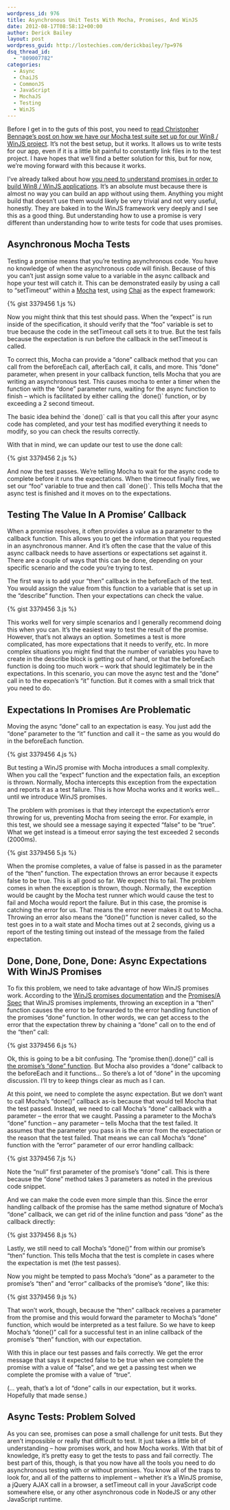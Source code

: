 ```yaml
---
wordpress_id: 976
title: Asynchronous Unit Tests With Mocha, Promises, And WinJS
date: 2012-08-17T08:58:12+00:00
author: Derick Bailey
layout: post
wordpress_guid: http://lostechies.com/derickbailey/?p=976
dsq_thread_id:
  - "809007782"
categories:
  - Async
  - ChaiJS
  - CommonJS
  - JavaScript
  - MochaJS
  - Testing
  - WinJS
---
```

Before I get in to the guts of this post, you need to [read Christopher Bennage&#8217;s post on how we have our Mocha test suite set up for our Win8 / WinJS project](http://dev.bennage.com/blog/2012/08/15/unit-testing-winjs/). It&#8217;s not the best setup, but it works. It allows us to write tests for our app, even if it is a little bit painful to constantly link files in to the test project. I have hopes that we&#8217;ll find a better solution for this, but for now, we&#8217;re moving forward with this because it works.

I&#8217;ve already talked about how [you need to understand promises in order to build Win8 / WinJS applications](https://lostechies.com/derickbailey/2012/07/19/want-to-build-win8winjs-apps-you-need-to-understand-promises/). It&#8217;s an absolute must because there is almost no way you can build an app without using them. Anything you might build that doesn&#8217;t use them would likely be very trivial and not very useful, honestly. They are baked in to the WinJS framework very deeply and I see this as a good thing. But understanding how to use a promise is very different than understanding how to write tests for code that uses promises. 

## Asynchronous Mocha Tests

Testing a promise means that you&#8217;re testing asynchronous code. You have no knowledge of when the asynchronous code will finish. Because of this you can&#8217;t just assign some value to a variable in the async callback and hope your test will catch it. This can be demonstrated easily by using a call to &#8220;setTimeout&#8221; within a [Mocha](http://visionmedia.github.com/mocha/) test, using [Chai](http://chaijs.com/) as the expect framework:

{% gist 3379456 1.js %}

Now you might think that this test should pass. When the &#8220;expect&#8221; is run inside of the specification, it should verify that the &#8220;foo&#8221; variable is set to true because the code in the setTimeout call sets it to true. But the test fails because the expectation is run before the callback in the setTimeout is called. 

To correct this, Mocha can provide a &#8220;done&#8221; callback method that you can call from the beforeEach call, afterEach call, it calls, and more. This &#8220;done&#8221; parameter, when present in your callback function, tells Mocha that you are writing an asynchronous test. This causes mocha to enter a timer when the function with the &#8220;done&#8221; parameter runs, waiting for the async function to finish &#8211; which is facilitated by either calling the \`done()\` function, or by exceeding a 2 second timeout. 

The basic idea behind the \`done()\` call is that you call this after your async code has completed, and your test has modified everything it needs to modify, so you can check the results correctly.

With that in mind, we can update our test to use the done call:

{% gist 3379456 2.js %}

And now the test passes. We&#8217;re telling Mocha to wait for the async code to complete before it runs the expectations. When the timeout finally fires, we set our &#8220;foo&#8221; variable to true and then call \`done()\`. This tells Mocha that the async test is finished and it moves on to the expectations. 

## Testing The Value In A Promise&#8217; Callback

When a promise resolves, it often provides a value as a parameter to the callback function. This allows you to get the information that you requested in an asynchronous manner. And it&#8217;s often the case that the value of this async callback needs to have assertions or expectations set against it. There are a couple of ways that this can be done, depending on your specific scenario and the code you&#8217;re trying to test.

The first way is to add your &#8220;then&#8221; callback in the beforeEach of the test. You would assign the value from this function to a variable that is set up in the &#8220;describe&#8221; function. Then your expectations can check the value.

{% gist 3379456 3.js %}

This works well for very simple scenarios and I generally recommend doing this when you can. It&#8217;s the easiest way to test the result of the promise. However, that&#8217;s not always an option. Sometimes a test is more complicated, has more expectations that it needs to verify, etc. In more complex situations you might find that the number of variables you have to create in the describe block is getting out of hand, or that the beforeEach function is doing too much work &#8211; work that should legitimately be in the expectations. In this scenario, you can move the async test and the &#8220;done&#8221; call in to the expecation&#8217;s &#8220;it&#8221; function. But it comes with a small trick that you need to do.

## Expectations In Promises Are Problematic

Moving the async &#8220;done&#8221; call to an expectation is easy. You just add the &#8220;done&#8221; parameter to the &#8220;it&#8221; function and call it &#8211; the same as you would do in the beforeEach function.

{% gist 3379456 4.js %}

But testing a WinJS promise with Mocha introduces a small complexity. When you call the &#8220;expect&#8221; function and the expectation fails, an exception is thrown. Normally, Mocha intercepts this exception from the expectation and reports it as a test failure. This is how Mocha works and it works well… until we introduce WinJS promises.

The problem with promises is that they intercept the expectation&#8217;s error throwing for us, preventing Mocha from seeing the error. For example, in this test, we should see a message saying it expected &#8220;false&#8221; to be &#8220;true&#8221;. What we get instead is a timeout error saying the test exceeded 2 seconds (2000ms). 

{% gist 3379456 5.js %}

When the promise completes, a value of false is passed in as the parameter of the &#8220;then&#8221; function. The expectation throws an error because it expects false to be true. This is all good so far. We expect this to fail. The problem comes in when the exception is thrown, though. Normally, the exception would be caught by the Mocha test runner which would cause the test to fail and Mocha would report the failure. But in this case, the promise is catching the error for us. That means the error never makes it out to Mocha. Throwing an error also means the &#8220;done()&#8221; function is never called, so the test goes in to a wait state and Mocha times out at 2 seconds, giving us a report of the testing timing out instead of the message from the failed expectation.

## Done, Done, Done, Done: Async Expectations With WinJS Promises

To fix this problem, we need to take advantage of how WinJS promises work. According to the [WinJS promises documentation](http://msdn.microsoft.com/en-us/library/windows/apps/hh700337.aspx) and the [Promises/A Spec](http://wiki.commonjs.org/wiki/Promises/A) that WinJS promises implements, throwing an exception in a &#8220;then&#8221; function causes the error to be forwarded to the error handling function of the promises &#8220;done&#8221; function. In other words, we can get access to the error that the expectation threw by chaining a &#8220;done&#8221; call on to the end of the &#8220;then&#8221; call:

{% gist 3379456 6.js %}

Ok, this is going to be a bit confusing. The &#8220;promise.then().done()&#8221; call is [the promise&#8217;s &#8220;done&#8221; function](http://msdn.microsoft.com/en-us/library/windows/apps/hh701079.aspx). But Mocha also provides a &#8220;done&#8221; callback to the beforeEach and it functions… So there&#8217;s a lot of &#8220;done&#8221; in the upcoming discussion. I&#8217;ll try to keep things clear as much as I can.

At this point, we need to complete the async expectation. But we don&#8217;t want to call Mocha&#8217;s &#8220;done()&#8221; callback as-is because that would tell Mocha that the test passed. Instead, we need to call Mocha&#8217;s &#8220;done&#8221; callback with a parameter &#8211; the error that we caught. Passing a parameter to the Mocha&#8217;s &#8220;done&#8221; function &#8211; any parameter &#8211; tells Mocha that the test failed. It assumes that the parameter you pass in is the error from the expectation or the reason that the test failed. That means we can call Mocha&#8217;s &#8220;done&#8221; function with the &#8220;error&#8221; parameter of our error handling callback:

{% gist 3379456 7.js %}

Note the &#8220;null&#8221; first parameter of the promise&#8217;s &#8220;done&#8221; call. This is there because the &#8220;done&#8221; method takes 3 parameters as noted in the previous code snippet.

And we can make the code even more simple than this. Since the error handling callback of the promise has the same method signature of Mocha&#8217;s &#8220;done&#8221; callback, we can get rid of the inline function and pass &#8220;done&#8221; as the callback directly:

{% gist 3379456 8.js %}

Lastly, we still need to call Mocha&#8217;s &#8220;done()&#8221; from within our promise&#8217;s &#8220;then&#8221; function. This tells Mocha that the test is complete in cases where the expectation is met (the test passes).

Now you might be tempted to pass Mocha&#8217;s &#8220;done&#8221; as a parameter to the promise&#8217;s &#8220;then&#8221; and &#8220;error&#8221; callbacks of the promise&#8217;s &#8220;done&#8221;, like this:

{% gist 3379456 9.js %}

That won&#8217;t work, though, because the &#8220;then&#8221; callback receives a parameter from the promise and this would forward the parameter to Mocha&#8217;s &#8220;done&#8221; function, which would be interpreted as a test failure. So we have to keep Mocha&#8217;s &#8220;done()&#8221; call for a successful test in an inline callback of the promise&#8217;s &#8220;then&#8221; function, with our expectation.

With this in place our test passes and fails correctly. We get the error message that says it expected false to be true when we complete the promise with a value of &#8220;false&#8221;, and we get a passing test when we complete the promise with a value of &#8220;true&#8221;.

(… yeah, that&#8217;s a lot of &#8220;done&#8221; calls in our expectation, but it works. Hopefully that made sense.)

## Async Tests: Problem Solved

As you can see, promises can pose a small challenge for unit tests. But they aren&#8217;t impossible or really that difficult to test. It just takes a little bit of understanding &#8211; how promises work, and how Mocha works. With that bit of knowledge, it&#8217;s pretty easy to get the tests to pass and fail correctly. The best part of this, though, is that you now have all the tools you need to do asynchronous testing with or without promises. You know all of the traps to look for, and all of the patterns to implement &#8211; whether it&#8217;s a WinJS promise, a jQuery AJAX call in a browser, a setTimeout call in your JavaScript code somewhere else, or any other asynchronous code in NodeJS or any other JavaScript runtime.
